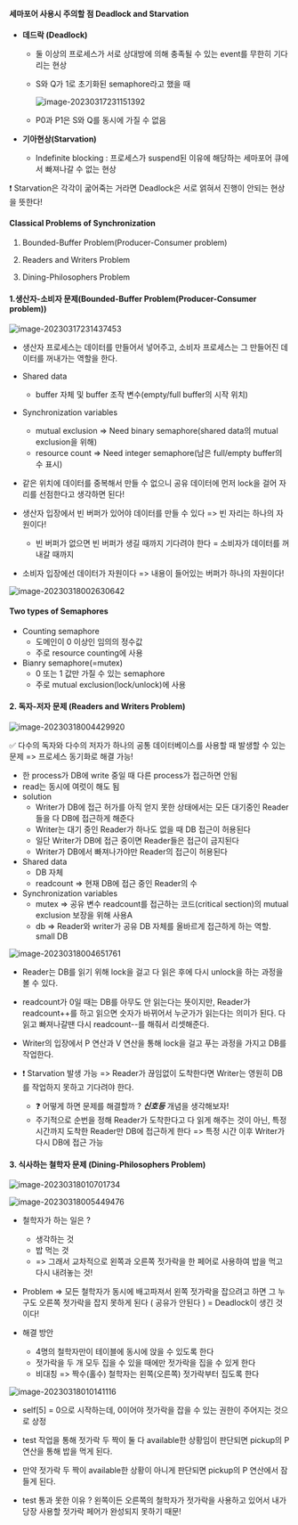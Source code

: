 #### 세마포어 사용시 주의할 점 Deadlock and Starvation

- **데드락 (Deadlock)**

  - 둘 이상의 프로세스가 서로 상대방에 의해 충족될 수 있는 event를 무한히 기다리는 현상

  - S와 Q가 1로 초기화된 semaphore라고 했을 때

    ![image-20230317231151392](./assets/image-20230317231151392.png)

  - P0과 P1은 S와 Q를 동시에 가질 수 없음

- **기아현상(Starvation)**
  - Indefinite blocking : 프로세스가 suspend된 이유에 해당하는 세마포어 큐에서 빠져나갈 수 없는 현상

❗ Starvation은 각각이 굶어죽는 거라면 Deadlock은 서로 얽혀서 진행이 안되는 현상을 뜻한다!



#### Classical Problems of Synchronization

1. Bounded-Buffer Problem(Producer-Consumer problem)

2. Readers and Writers Problem

3. Dining-Philosophers Problem



#### 1.생산자-소비자 문제(Bounded-Buffer Problem(Producer-Consumer problem))

![image-20230317231437453](./assets/image-20230317231437453.png)

- 생산자 프로세스는 데이터를 만들어서 넣어주고, 소비자 프로세스는 그 만들어진 데이터를 꺼내가는 역할을 한다.

- Shared data
  - buffer 자체 및 buffer 조작 변수(empty/full buffer의 시작 위치)
- Synchronization variables
  - mutual exclusion => Need binary semaphore(shared data의 mutual exclusion을 위해)
  - resource count => Need integer semaphore(남은 full/empty buffer의 수 표시)

- 같은 위치에 데이터를 중복해서 만들 수 없으니 공유 데이터에 먼저 lock을 걸어 자리를 선점한다고 생각하면 된다!

- 생산자 입장에서 빈 버퍼가 있어야 데이터를 만들 수 있다 => 빈 자리는 하나의 자원이다!
  - 빈 버퍼가 없으면 빈 버퍼가 생길 때까지 기다려야 한다 = 소비자가 데이터를 꺼내갈 때까지

- 소비자 입장에선 데이터가 자원이다 => 내용이 들어있는 버퍼가 하나의 자원이다!

![image-20230318002630642](./assets/image-20230318002630642.png)



#### Two types of Semaphores

- Counting semaphore
  - 도메인이 0 이상인 임의의 정수값
  - 주로 resource counting에 사용
- Bianry semaphore(=mutex)
  - 0 또는 1 값만 가질 수 있는 semaphore
  - 주로 mutual exclusion(lock/unlock)에 사용



#### 2. 독자-저자 문제 (Readers and Writers Problem)

![image-20230318004429920](./assets/image-20230318004429920.png)

✅ 다수의 독자와 다수의 저자가 하나의 공통 데이터베이스를 사용할 때 발생할 수 있는 문제 => 프로세스 동기화로 해결 가능!

- 한 process가 DB에 write 중일 때 다른 process가 접근하면 안됨
- read는 동시에 여럿이 해도 됨
- solution
  - Writer가 DB에 접근 허가를 아직 얻지 못한 상태에서는 모든 대기중인 Reader들을 다 DB에 접근하게 해준다
  - Writer는 대기 중인 Reader가 하나도 없을 때 DB 접근이 허용된다
  - 일단 Writer가 DB에 접근 중이면 Reader들은 접근이 금지된다
  - Writer가 DB에서 빠져나가야만 Reader의 접근이 허용된다
- Shared data
  - DB 자체
  - readcount => 현재 DB에 접근 중인 Reader의 수
- Synchronization variables
  - mutex => 공유 변수 readcount를 접근하는 코드(critical section)의 mutual exclusion 보장을 위해 사용A
  - db => Reader와 writer가 공유 DB 자체를 올바르게 접근하게 하는 역할. small DB 

![image-20230318004651761](./assets/image-20230318004651761.png)

- Reader는 DB를 읽기 위해 lock을 걸고 다 읽은 후에 다시 unlock을 하는 과정을 볼 수 있다.

- readcount가 0일 때는 DB를 아무도 안 읽는다는 뜻이지만, Reader가 readcount++를 하고 읽으면 숫자가 바뀌어서 누군가가 읽는다는 의미가 된다. 다 읽고 빠져나갈땐 다시 readcount--를 해줘서 리셋해준다.
- Writer의 입장에서 P 연산과 V 연산을 통해 lock을 걸고 푸는 과정을 가지고 DB를 작업한다.

- ❗ Starvation 발생 가능 => Reader가 끊임없이 도착한다면 Writer는 영원히 DB를 작업하지 못하고 기다려야 한다.
  - ❓ 어떻게 하면 문제를 해결할까 ? ***신호등*** 개념을 생각해보자!
  - 주기적으로 순번을 정해 Reader가 도착한다고 다 읽게 해주는 것이 아닌, 특정 시간까지 도착한 Reader만 DB에 접근하게 한다 => 특정 시간 이후 Writer가 다시 DB에 접근 가능



#### 3. 식사하는 철학자 문제 (Dining-Philosophers Problem)

![image-20230318010701734](./assets/image-20230318010701734.png)

![image-20230318005449476](./assets/image-20230318005449476.png)

- 철학자가 하는 일은 ?
  - 생각하는 것
  - 밥 먹는 것
  - => 그래서 교차적으로 왼쪽과 오른쪽 젓가락을 한 페어로 사용하여 밥을 먹고 다시 내려놓는 것!

- Problem => 모든 철학자가 동시에 배고파져서 왼쪽 젓가락을 잡으려고 하면 그 누구도 오른쪽 젓가락을 잡지 못하게 된다 ( 공유가 안된다 ) = Deadlock이 생긴 것이다!

- 해결 방안
  - 4명의 철학자만이 테이블에 동시에 앉을 수 있도록 한다
  - 젓가락을 두 개 모두 집을 수 있을 때에만 젓가락을 집을 수 있게 한다
  - 비대칭 => 짝수(홀수) 철학자는 왼쪽(오른쪽) 젓가락부터 집도록 한다

![image-20230318010141116](./assets/image-20230318010141116.png)

- self[5] = 0으로 시작하는데, 0이어야 젓가락을 잡을 수 있는 권한이 주어지는 것으로 상정

- test 작업을 통해 젓가락 두 짝이 둘 다 available한 상황임이 판단되면 pickup의 P 연산을 통해 밥을 먹게 된다.

- 만약 젓가락 두 짝이 available한 상황이 아니게 판단되면 pickup의 P 연산에서 잠들게 된다.

- test 통과 못한 이유 ? 왼쪽이든 오른쪽의 철학자가 젓가락을 사용하고 있어서 내가 당장 사용할 젓가락 페어가 완성되지 못하기 때문!

